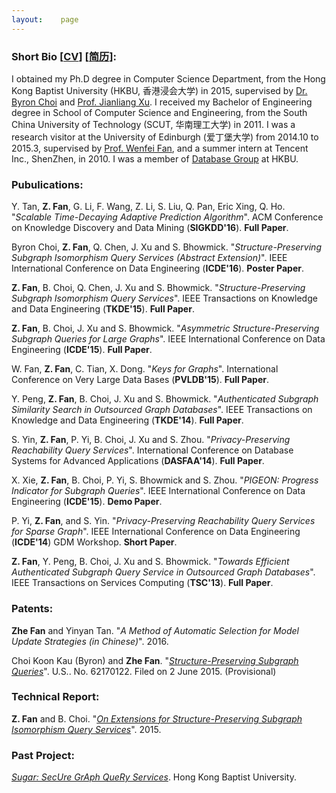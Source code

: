 ```yaml
---
layout:    page
---
```


### **Short Bio** [[CV](/doc/cv_eng.pdf)] [[简历](/doc/cv_chn.pdf)]:

I obtained my Ph.D degree in Computer Science Department, from the Hong Kong Baptist University (HKBU, 香港浸会大学) in 2015, 
supervised by [Dr. Byron Choi](http://www.comp.hkbu.edu.hk/~bchoi/) and [Prof. Jianliang Xu](http://www.comp.hkbu.edu.hk/~xujl/). 
I received my Bachelor of Engineering degree in School of Computer Science and Engineering, from the South China University of Technology (SCUT, 华南理工大学) in 2011. 
I was a research visitor at the University of Edinburgh (爱丁堡大学) from 2014.10 to 2015.3, supervised by [Prof. Wenfei Fan](http://homepages.inf.ed.ac.uk/wenfei/), 
and a summer intern at Tencent Inc., ShenZhen, in 2010. 
I was a member of [Database Group](http://www.comp.hkbu.edu.hk/~db/) at HKBU. 

### **Pubulications**:

Y. Tan, **Z. Fan**, G. Li, F. Wang, Z. Li, S. Liu, Q. Pan, Eric Xing, Q. Ho. "*Scalable Time-Decaying Adaptive Prediction Algorithm*". ACM Conference on Knowledge Discovery and Data Mining (**SIGKDD'16**). **Full Paper**.

Byron Choi, **Z. Fan**, Q. Chen, J. Xu and S. Bhowmick. "*Structure-Preserving Subgraph Isomorphism Query Services (Abstract Extension)*". IEEE International Conference on Data Engineering (**ICDE'16**). **Poster Paper**.

**Z. Fan**, B. Choi, Q. Chen, J. Xu and S. Bhowmick. "*Structure-Preserving Subgraph Isomorphism Query Services*". 
IEEE Transactions on Knowledge and Data Engineering (**TKDE'15**). **Full Paper**.

**Z. Fan**, B. Choi, J. Xu and S. Bhowmick. "*Asymmetric Structure-Preserving Subgraph Queries for Large Graphs*". 
IEEE International Conference on Data Engineering (**ICDE'15**). **Full Paper**.

W. Fan, **Z. Fan**, C. Tian, X. Dong. "*Keys for Graphs*". 
International Conference on Very Large Data Bases (**PVLDB'15**). **Full Paper**.

Y. Peng, **Z. Fan**, B. Choi, J. Xu and S. Bhowmick. "*Authenticated Subgraph Similarity Search in Outsourced Graph Databases*". 
IEEE Transactions on Knowledge and Data Engineering (**TKDE'14**). **Full Paper**.

S. Yin, **Z. Fan**, P. Yi, B. Choi, J. Xu and S. Zhou. "*Privacy-Preserving Reachability Query Services*". 
International Conference on Database Systems for Advanced Applications (**DASFAA'14**). **Full Paper**.

X. Xie, **Z. Fan**, B. Choi, P. Yi, S. Bhowmick and S. Zhou. "*PIGEON: Progress Indicator for Subgraph Queries*". 
IEEE International Conference on Data Engineering (**ICDE'15**). **Demo Paper**.

P. Yi, **Z. Fan**, and S. Yin. "*Privacy-Preserving Reachability Query Services for Sparse Graph*". 
IEEE International Conference on Data Engineering (**ICDE'14**) GDM Workshop. **Short Paper**.

**Z. Fan**, Y. Peng, B. Choi, J. Xu and S. Bhowmick. "*Towards Efficient Authenticated Subgraph Query Service in Outsourced Graph Databases*". 
IEEE Transactions on Services Computing (**TSC'13**). **Full Paper**.

### **Patents**:

**Zhe Fan** and Yinyan Tan. "*A Method of Automatic Selection for Model Update Strategies (in Chinese)*". 2016. 

Choi Koon Kau (Byron) and **Zhe Fan**. "[*Structure-Preserving Subgraph Queries*](http://www.comp.hkbu.edu.hk/~bchoi/Summary%20of%20the%20US%20Patent%20titled%20Structure%20Preserving%20Subgraph%20Queries.pdf)". U.S.. No. 62170122. Filed on 2 June 2015. (Provisional)

### **Technical Report**: 

**Z. Fan** and B. Choi. "[*On Extensions for Structure-Preserving Subgraph Isomorphism Query Services*](/doc/ESPSUBISO.pdf)". 2015. 

### **Past Project**:

[*Sugar: SecUre GrAph QueRy Services*](http://www.comp.hkbu.edu.hk/~bchoi/sugar.html). Hong Kong Baptist University. 

